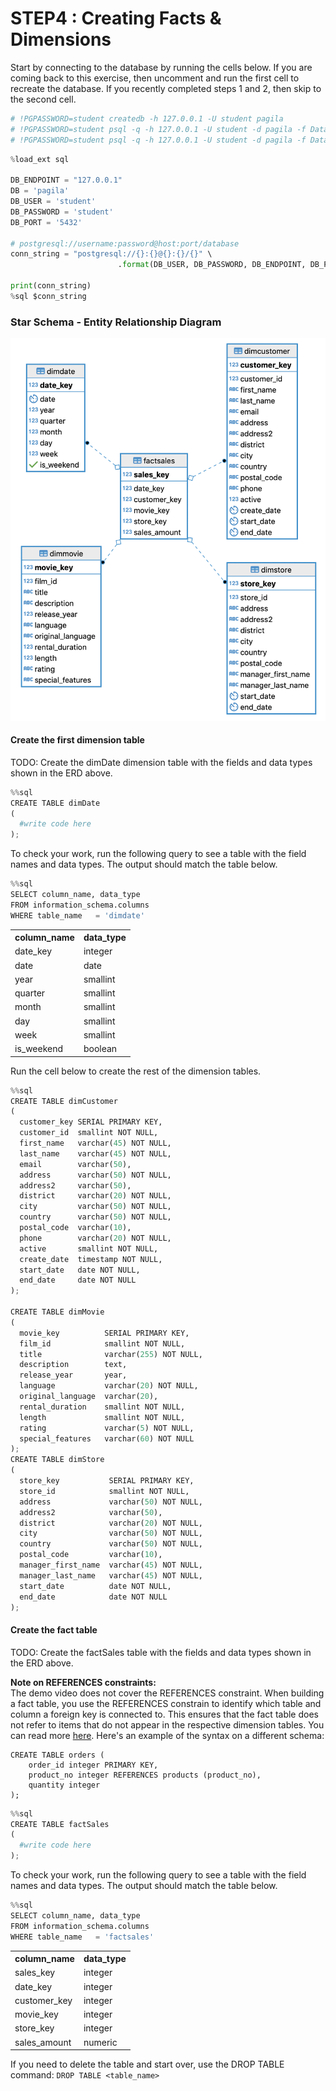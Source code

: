 # STEP4 : Creating Facts & Dimensions
Start by connecting to the database by running the cells below. If you are coming back to this exercise, then uncomment and run the first cell to recreate the database. If you recently completed steps 1 and 2, then skip to the second cell.


```python
# !PGPASSWORD=student createdb -h 127.0.0.1 -U student pagila
# !PGPASSWORD=student psql -q -h 127.0.0.1 -U student -d pagila -f Data/pagila-schema.sql
# !PGPASSWORD=student psql -q -h 127.0.0.1 -U student -d pagila -f Data/pagila-data.sql
```


```python
%load_ext sql

DB_ENDPOINT = "127.0.0.1"
DB = 'pagila'
DB_USER = 'student'
DB_PASSWORD = 'student'
DB_PORT = '5432'

# postgresql://username:password@host:port/database
conn_string = "postgresql://{}:{}@{}:{}/{}" \
                        .format(DB_USER, DB_PASSWORD, DB_ENDPOINT, DB_PORT, DB)

print(conn_string)
%sql $conn_string
```

### Star Schema - Entity Relationship Diagram

![image](../../../ipynbFiles/pagila-star.png)

#### Create the first dimension table
TODO: Create the dimDate dimension table with the fields and data types shown in the ERD above.


```python
%%sql
CREATE TABLE dimDate
(
  #write code here
);
```

To check your work, run the following query to see a table with the field names and data types. The output should match the table below.


```python
%%sql
SELECT column_name, data_type
FROM information_schema.columns
WHERE table_name   = 'dimdate'
```

<div class="p-Widget jp-RenderedHTMLCommon jp-RenderedHTML jp-mod-trusted jp-OutputArea-output jp-OutputArea-executeResult" data-mime-type="text/html"><table>
    <tbody><tr>
        <th>column_name</th>
        <th>data_type</th>
    </tr>
    <tr>
        <td>date_key</td>
        <td>integer</td>
    </tr>
    <tr>
        <td>date</td>
        <td>date</td>
    </tr>
    <tr>
        <td>year</td>
        <td>smallint</td>
    </tr>
    <tr>
        <td>quarter</td>
        <td>smallint</td>
    </tr>
    <tr>
        <td>month</td>
        <td>smallint</td>
    </tr>
    <tr>
        <td>day</td>
        <td>smallint</td>
    </tr>
    <tr>
        <td>week</td>
        <td>smallint</td>
    </tr>
    <tr>
        <td>is_weekend</td>
        <td>boolean</td>
    </tr>
</tbody></table></div>

Run the cell below to create the rest of the dimension tables.


```python
%%sql
CREATE TABLE dimCustomer
(
  customer_key SERIAL PRIMARY KEY,
  customer_id  smallint NOT NULL,
  first_name   varchar(45) NOT NULL,
  last_name    varchar(45) NOT NULL,
  email        varchar(50),
  address      varchar(50) NOT NULL,
  address2     varchar(50),
  district     varchar(20) NOT NULL,
  city         varchar(50) NOT NULL,
  country      varchar(50) NOT NULL,
  postal_code  varchar(10),
  phone        varchar(20) NOT NULL,
  active       smallint NOT NULL,
  create_date  timestamp NOT NULL,
  start_date   date NOT NULL,
  end_date     date NOT NULL
);

CREATE TABLE dimMovie
(
  movie_key          SERIAL PRIMARY KEY,
  film_id            smallint NOT NULL,
  title              varchar(255) NOT NULL,
  description        text,
  release_year       year,
  language           varchar(20) NOT NULL,
  original_language  varchar(20),
  rental_duration    smallint NOT NULL,
  length             smallint NOT NULL,
  rating             varchar(5) NOT NULL,
  special_features   varchar(60) NOT NULL
);
CREATE TABLE dimStore
(
  store_key           SERIAL PRIMARY KEY,
  store_id            smallint NOT NULL,
  address             varchar(50) NOT NULL,
  address2            varchar(50),
  district            varchar(20) NOT NULL,
  city                varchar(50) NOT NULL,
  country             varchar(50) NOT NULL,
  postal_code         varchar(10),
  manager_first_name  varchar(45) NOT NULL,
  manager_last_name   varchar(45) NOT NULL,
  start_date          date NOT NULL,
  end_date            date NOT NULL
);

```

#### Create the fact table
TODO: Create the factSales table with the fields and data types shown in the ERD above. 

**Note on REFERENCES constraints:**<br> 
The demo video does not cover the REFERENCES constraint. When building a fact table, you use the REFERENCES constrain to identify which table and column a foreign key is connected to. This ensures that the fact table does not refer to items that do not appear in the respective dimension tables. You can read more [here](https://www.postgresql.org/docs/9.2/ddl-constraints.html). Here's an example of the syntax on a different schema:

```
CREATE TABLE orders (
    order_id integer PRIMARY KEY,
    product_no integer REFERENCES products (product_no),
    quantity integer
);
```



```python
%%sql
CREATE TABLE factSales
(
  #write code here
);
```

To check your work, run the following query to see a table with the field names and data types. The output should match the table below.


```python
%%sql
SELECT column_name, data_type
FROM information_schema.columns
WHERE table_name   = 'factsales'
```

<div class="p-Widget jp-RenderedHTMLCommon jp-RenderedHTML jp-mod-trusted jp-OutputArea-output jp-OutputArea-executeResult" data-mime-type="text/html"><table>
    <tbody><tr>
        <th>column_name</th>
        <th>data_type</th>
    </tr>
    <tr>
        <td>sales_key</td>
        <td>integer</td>
    </tr>
    <tr>
        <td>date_key</td>
        <td>integer</td>
    </tr>
    <tr>
        <td>customer_key</td>
        <td>integer</td>
    </tr>
    <tr>
        <td>movie_key</td>
        <td>integer</td>
    </tr>
    <tr>
        <td>store_key</td>
        <td>integer</td>
    </tr>
    <tr>
        <td>sales_amount</td>
        <td>numeric</td>
    </tr>
</tbody></table></div>

If you need to delete the table and start over, use the DROP TABLE command: `DROP TABLE <table_name>`

